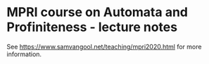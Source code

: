 # MPRI course on Automata and Profiniteness - lecture notes

See https://www.samvangool.net/teaching/mpri2020.html for more information.
